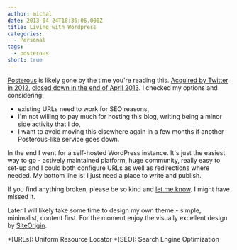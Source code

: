 ```yaml
---
author: michal
date: 2013-04-24T18:36:06.000Z
title: Living with Wordpress
categories:
  - Personal
tags:
  - posterous
short: true
---
```


[Posterous][posterous] is likely gone by the time you're reading this. [Acquired by Twitter in 2012][tcposteroustwitter], [closed down in the end of April 2013][tcposterousshutdown]. I checked my options and considering:

<!--more-->

* existing URLs need to work for SEO reasons,
* I'm not willing to pay much for hosting this blog, writing being a minor side activity that I do,
* I want to avoid moving this elsewhere again in a few months if another Posterous-like service goes down.

In the end I went for a self-hosted WordPress instance. It's just the easiest way to go - actively maintained platform, huge community, really easy to set-up and I could both configure URLs as well as redirections where needed. My bottom line is: I just need a place to write and publish.

If you find anything broken, please be so kind and [let me know][twittermpaluchowski]. I might have missed it.

Later I will likely take some time to design my own theme - simple, minimalist, content first. For the moment enjoy the visually excellent design by [SiteOrigin][siteorigin].

[posterous]: http://posterous.com
[tcposteroustwitter]: http://techcrunch.com/2012/03/12/posterous-finds-a-home-in-the-arms-of-twitter/
[tcposterousshutdown]: http://techcrunch.com/2013/02/15/posterous-will-shut-down-on-april-30th-co-founder-garry-tan-launches-posthaven-to-save-your-sites/
[twittermpaluchowski]: http://twitter.com/mpaluchowski
[siteorigin]: http://siteorigin.com/

*[URLs]: Uniform Resource Locator
*[SEO]: Search Engine Optimization
